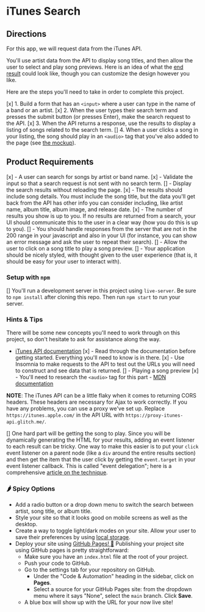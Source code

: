 # iTunes Search

## Directions

For this app, we will request data from the iTunes API.

You'll use artist data from the API to display song titles, and then allow the user to select and play song previews. Here is an idea of what the [end result](musicapp.jpg) could look like, though you can customize the design however you like.

Here are the steps you'll need to take in order to complete this project.

[x] 1. Build a form that has an `<input>` where a user can type in the name of a band or an artist.
[x] 2. When the user types their search term and presses the submit button (or presses Enter), make the search request to the API.
[x] 3. When the API returns a response, use the results to display a listing of songs related to the search term.
[] 4. When a user clicks a song in your listing, the song should play in an `<audio>` tag that you've also added to the page (see [the mockup](musicapp.jpg)).

## Product Requirements

[x] - A user can search for songs by artist or band name.
[x] - Validate the input so that a search request is not sent with no search term.
[] - Display the search results without reloading the page.
[x] - The results should include song details. You must include the song title, but the data you'll get back from the API has other info you can consider including, like artist name, album title, album image, and release date.
[x] - The number of results you show is up to you. If no results are returned from a search, your UI should communicate this to the user in a clear way (how you do this is up to you).
[] - You should handle responses from the server that are not in the 200 range in your javascript and also in your UI (for instance, you can show an error message and ask the user to repeat their search).
[] - Allow the user to click on a song title to play a song preview.
[] - Your application should be nicely styled, with thought given to the user experience (that is, it should be easy for your user to interact with).

### Setup with `npm`

[] You'll run a development server in this project using `live-server`. Be sure to `npm install` after cloning this repo. Then run `npm start` to run your server.

### Hints & Tips

There will be some new concepts you'll need to work through on this project, so don't hesitate to ask for assistance along the way.

- [iTunes API documentation](https://developer.apple.com/library/archive/documentation/AudioVideo/Conceptual/iTuneSearchAPI/Searching.html#//apple_ref/doc/uid/TP40017632-CH5-SW1)
[x] - Read through the documentation before getting started. Everything you'll need to know is in there.
[x] - Use Insomnia to make requests to the API to test out the URLs you will need to construct and see data that is returned.
[] - Playing a song preview
[x] - You'll need to research the `<audio>` tag for this part - [MDN documentation](https://developer.mozilla.org/en-US/docs/Web/HTML/Element/audio)

**NOTE**: The iTunes API can be a little flaky when it comes to returning CORS headers. These headers are necessary for Ajax to work correctly. If you have any problems, you can use a proxy we've set up. Replace `https://itunes.apple.com/` in the API URL with `https://proxy-itunes-api.glitch.me/`.

[] One hard part will be getting the song to play. Since you will be dynamically generating the HTML for your results, adding an event listener to each result can be tricky. One way to make this easier is to put your `click` event listener on a parent node (like a `div` around the entire results section) and then get the item that the user click by getting the `event.target` in your event listener callback. This is called "event delegation"; here is a comprehensive [article on the technique](https://davidwalsh.name/event-delegate).

### 🌶️ Spicy Options

- Add a radio button or a drop down menu to switch the search between artist, song title, or album title.
- Style your site so that it looks good on mobile screens as well as the desktop.
- Create a way to toggle light/dark modes on your site. Allow your user to save their preferences by using [local storage](https://developer.mozilla.org/en-US/docs/Web/API/Web_Storage_API/Using_the_Web_Storage_API).
- Deploy your site using [GitHub Pages! 🚀](https://docs.github.com/en/pages)
  Publishing your project site using GitHub pages is pretty straightforward:
  - Make sure you have an `index.html` file at the root of your project.
  - Push your code to GitHub.
  - Go to the settings tab for your repository on GitHub.
    - Under the "Code & Automation" heading in the sidebar, click on **Pages**.
    - Select a source for your GitHub Pages site: from the dropdown menu where it says "None", select the `main` branch. Click **Save**.
  - A blue box will show up with the URL for your now live site!

